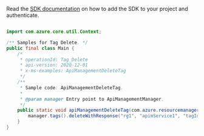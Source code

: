 Read the [SDK documentation](https://github.com/Azure/azure-sdk-for-java/blob/azure-resourcemanager-apimanagement_1.0.0-beta.2/sdk/apimanagement/azure-resourcemanager-apimanagement/README.md) on how to add the SDK to your project and authenticate.

```java

import com.azure.core.util.Context;

/** Samples for Tag Delete. */
public final class Main {
    /*
     * operationId: Tag_Delete
     * api-version: 2020-12-01
     * x-ms-examples: ApiManagementDeleteTag
     */
    /**
     * Sample code: ApiManagementDeleteTag.
     *
     * @param manager Entry point to ApiManagementManager.
     */
    public static void apiManagementDeleteTag(com.azure.resourcemanager.apimanagement.ApiManagementManager manager) {
        manager.tags().deleteWithResponse("rg1", "apimService1", "tagId1", "*", Context.NONE);
    }
}
```
